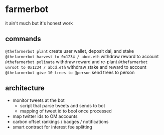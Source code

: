 # farmerbot

it ain't much but it's honest work

## commands

`@thefarmerbot plant` create user wallet, deposit dai, and stake
`@thefarmerbot harvest to 0x1234 / abcd.eth` withdraw reward to account
`@thefarmerbot polinate` withdraw reward and re-plant
`@thefarmerbot unroot to 0x1234 / abcd.eth` withdraw stake and reward to account
`@thefarmerbot give 10 trees to @person` send trees to person

## architecture

- monitor tweets at the bot
  - script that parse tweets and sends to bot
  - mapping of tweet id to bool once processed
- map twitter ids to OM accounts
- carbon offset rankings / badges / notifications
- smart contract for interest fee splitting
